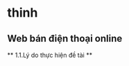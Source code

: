 # thinh
## **Web bán điện thoại online**
** 1.1.Lý do thực hiện đề tài **

                                                             
